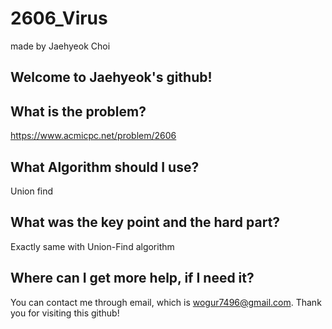 # 2606_Virus

made by Jaehyeok Choi

## Welcome to Jaehyeok's github!

## What is the problem?

https://www.acmicpc.net/problem/2606

## What Algorithm should I use?

Union find

## What was the key point and the hard part?

Exactly same with Union-Find algorithm

## Where can I get more help, if I need it?

You can contact me through email, which is wogur7496@gmail.com.
Thank you for visiting this github!
